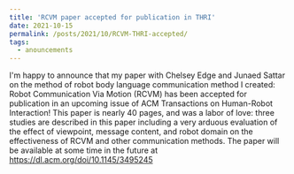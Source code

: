 ```yaml
---
title: 'RCVM paper accepted for publication in THRI'
date: 2021-10-15
permalink: /posts/2021/10/RCVM-THRI-accepted/
tags:
  - anouncements
---
```

I'm happy to announce that my paper with Chelsey Edge and Junaed Sattar on the method of robot body language communication method I created: Robot Communication Via Motion (RCVM) has been accepted for publication in an upcoming issue of ACM Transactions on Human-Robot Interaction! This paper is nearly 40 pages, and was a labor of love: three studies are described in this paper including a very arduous evaluation of the effect of viewpoint, message content, and robot domain on the effectiveness of RCVM and other communication methods. The paper will be available at some time in the future at https://dl.acm.org/doi/10.1145/3495245